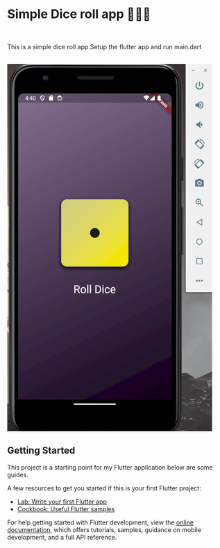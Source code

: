 # Simple Dice roll app 🎲🎲🎲
<br>
<p> This is a simple dice roll app.Setup the flutter app and run main.dart </p> 
<br>
<img src= "https://github.com/bijin-s/flutter-dice-roll-app/blob/main/assets/github_image/one.png">

<br>

## Getting Started

This project is a starting point for my Flutter application below are some guides.

A few resources to get you started if this is your first Flutter project:

- [Lab: Write your first Flutter app](https://docs.flutter.dev/get-started/codelab)
- [Cookbook: Useful Flutter samples](https://docs.flutter.dev/cookbook)

For help getting started with Flutter development, view the
[online documentation](https://docs.flutter.dev/), which offers tutorials,
samples, guidance on mobile development, and a full API reference.
